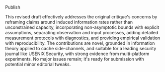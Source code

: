 Publish

This revised draft effectively addresses the original critique's concerns by reframing claims around induced information rates rather than unconstrained capacity, incorporating non-asymptotic bounds with explicit assumptions, separating observation and input processes, adding detailed measurement protocols with diagnostics, and providing empirical validation with reproducibility. The contributions are novel, grounded in information theory applied to cache side-channels, and suitable for a leading security journal like USENIX Security, with strong evidence from multi-platform experiments. No major issues remain; it's ready for submission with potential minor editorial tweaks.
